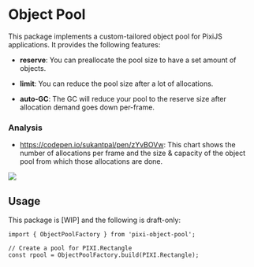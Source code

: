 # Object Pool

This package implements a custom-tailored object pool for PixiJS applications. It provides the
following features:

* **reserve**: You can preallocate the pool size to have a set amount of objects.

* **limit**: You can reduce the pool size after a lot of allocations.

* **auto-GC**: The GC will reduce your pool to the reserve size after allocation demand goes down
per-frame.

### Analysis

* https://codepen.io/sukantpal/pen/zYvBOVw: This chart shows the number of allocations per frame and the size & capacity of the object pool from which those allocations are done.

<img src="https://i.ibb.co/Lz4c4rM/Screen-Shot-2020-04-17-at-6-48-19-PM.png"></img>

## Usage

This package is [WIP] and the following is draft-only:

```
import { ObjectPoolFactory } from 'pixi-object-pool';

// Create a pool for PIXI.Rectangle
const rpool = ObjectPoolFactory.build(PIXI.Rectangle);
```
